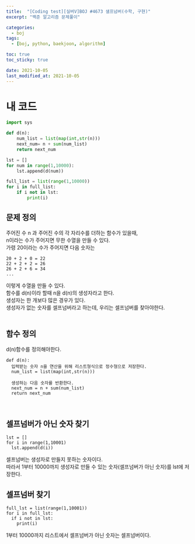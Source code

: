 ```yaml
---
title:  "[Coding test][실버V]BOJ #4673 샐프넘버(수학, 구현)"
excerpt: "백준 알고리즘 문제풀이"

categories:
  - boj
tags:
  - [boj, python, baekjoon, algorithm]

toc: true
toc_sticky: true

date: 2021-10-05
last_modified_at: 2021-10-05
---
```


# 내 코드
```python
import sys

def d(n):
    num_list = list(map(int,str(n)))
    next_num= n + sum(num_list)
    return next_num

lst = []
for num in range(1,10000):
    lst.append(d(num))

full_list = list(range(1,10000))
for i in full_list:
    if i not in lst:
        print(i)

```



## 문제 정의

주어진 수 n 과 주어진 수의 각 자리수를 더하는 함수가 있을때,  
n이라는 수가 주어지면 무한 수열을 만들 수 있다.  
가령 20이라는 수가 주어지면 다음 숫자는 
```
20 + 2 + 0 = 22
22 + 2 + 2 = 26
26 + 2 + 6 = 34 
...
```
이렇게 수열을 만들 수 있다.  
함수를 d(n)이라 할때 n을 d(n)의 생성자라고 한다.  
생성자는 한 개보다 많은 경우가 있다.  
생성자가 없는 숫자를 셀프넘버라고 하는데, 우리는 셀프넘버를 찾아야한다.  
<br/>

## 함수 정의
d(n)함수를 정의해야한다.  
```
def d(n):
  입력받는 숫자 n을 연산을 위해 리스트형식으로 정수형으로 저장한다.
  num_list = list(map(int,str(n)))

  생성하는 다음 숫자를 반환한다.
  next_num = n + sum(num_list)
  return next_num
```
<br>

## 셀프넘버가 아닌 숫자 찾기
```
lst = []
for i in range(1,10001)
  lst.append(d(i))
```
셀프넘버는 생성자로 만들지 못하는 숫자이다.  
따라서 1부터 10000까지 생성자로 만들 수 있는 숫자(셀프넘버가 아닌 숫자)를 lst에 저장한다.
<br>
## 셀프넘버 찾기
```
full_lst = list(range(1,10001))
for i in full_lst:
  if i not in lst:
    print(i)

```
1부터 10000까지 리스트에서 셀프넘버가 아닌 숫자는 셀프넘버이다.